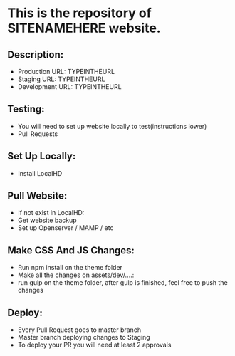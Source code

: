# This is the repository of SITENAMEHERE website.

## Description:

- Production URL: TYPEINTHEURL
- Staging URL: TYPEINTHEURL
- Development URL: TYPEINTHEURL

## Testing:

- You will need to set up website locally to test(instructions lower)
- Pull Requests

## Set Up Locally:

- Install LocalHD

## Pull Website:

- If not exist in LocalHD:
- Get website backup
- Set up Openserver / MAMP / etc

## Make CSS And JS Changes:

- Run npm install on the theme folder
- Make all the changes on assets/dev/....:
- run gulp on the theme folder, after gulp is finished, feel free to push the changes

## Deploy:

- Every Pull Request goes to master branch
- Master branch deploying changes to Staging
- To deploy your PR you will need at least 2 approvals
